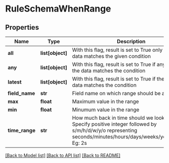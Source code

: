 # RuleSchemaWhenRange

## Properties
Name | Type | Description | Notes
------------ | ------------- | ------------- | -------------
**all** | **list[object]** | With this flag, result is set to True only if all the data matches the given condition | [optional] 
**any** | **list[object]** | With this flag, result is set to True if any one of the data matches the condition | [optional] 
**latest** | **list[object]** | With this flag, result is set to True if the latest data matches the condition | [optional] 
**field_name** | **str** | Field name on which range should be applied | 
**max** | **float** | Maximum value in the range | 
**min** | **float** | Minumum value in the range | 
**time_range** | **str** | How much back in time should we look for data. Specify positive integer followed by s/m/h/d/w/y/o representing seconds/minutes/hours/days/weeks/years/offset. Eg: 2s | [optional] 

[[Back to Model list]](../README.md#documentation-for-models) [[Back to API list]](../README.md#documentation-for-api-endpoints) [[Back to README]](../README.md)


